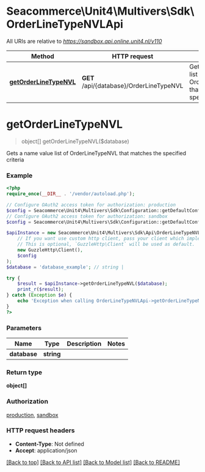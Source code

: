 # Seacommerce\Unit4\Multivers\Sdk\OrderLineTypeNVLApi

All URIs are relative to *https://sandbox.api.online.unit4.nl/v110*

Method | HTTP request | Description
------------- | ------------- | -------------
[**getOrderLineTypeNVL**](OrderLineTypeNVLApi.md#getOrderLineTypeNVL) | **GET** /api/{database}/OrderLineTypeNVL | Gets a name value list of OrderLineTypeNVL that matches the specified criteria


# **getOrderLineTypeNVL**
> object[] getOrderLineTypeNVL($database)

Gets a name value list of OrderLineTypeNVL that matches the specified criteria

### Example
```php
<?php
require_once(__DIR__ . '/vendor/autoload.php');

// Configure OAuth2 access token for authorization: production
$config = Seacommerce\Unit4\Multivers\Sdk\Configuration::getDefaultConfiguration()->setAccessToken('YOUR_ACCESS_TOKEN');
// Configure OAuth2 access token for authorization: sandbox
$config = Seacommerce\Unit4\Multivers\Sdk\Configuration::getDefaultConfiguration()->setAccessToken('YOUR_ACCESS_TOKEN');

$apiInstance = new Seacommerce\Unit4\Multivers\Sdk\Api\OrderLineTypeNVLApi(
    // If you want use custom http client, pass your client which implements `GuzzleHttp\ClientInterface`.
    // This is optional, `GuzzleHttp\Client` will be used as default.
    new GuzzleHttp\Client(),
    $config
);
$database = 'database_example'; // string | 

try {
    $result = $apiInstance->getOrderLineTypeNVL($database);
    print_r($result);
} catch (Exception $e) {
    echo 'Exception when calling OrderLineTypeNVLApi->getOrderLineTypeNVL: ', $e->getMessage(), PHP_EOL;
}
?>
```

### Parameters

Name | Type | Description  | Notes
------------- | ------------- | ------------- | -------------
 **database** | **string**|  |

### Return type

**object[]**

### Authorization

[production](../../README.md#production), [sandbox](../../README.md#sandbox)

### HTTP request headers

 - **Content-Type**: Not defined
 - **Accept**: application/json

[[Back to top]](#) [[Back to API list]](../../README.md#documentation-for-api-endpoints) [[Back to Model list]](../../README.md#documentation-for-models) [[Back to README]](../../README.md)


